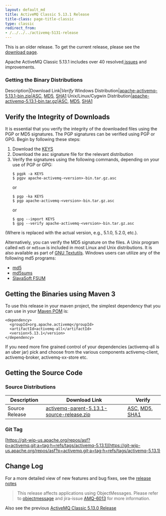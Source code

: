 ```yaml
---
layout: default_md
title: ActiveMQ Classic 5.13.1 Release 
title-class: page-title-classic
type: classic
redirect_from:
- /../../../activemq-5131-release
---
```


<div class="alert alert-warning">
  This is an older release. To get the current release, please see the <a href="{{site.baseurl}}/components/classic/download" class="alert-link">download page</a>.
</div>

Apache ActiveMQ Classic 5.13.1 includes over 40 resolved[ issues](https://issues.apache.org/jira/secure/ReleaseNote.jspa?projectId=12311210&version=12334251) and improvements.

### Getting the Binary Distributions

Description|Download Link|_Verify_
Windows Distribution|[apache-activemq-5.13.1-bin.zip](https://archive.apache.org/dist/activemq/5.13.1/apache-activemq-5.13.1-bin.zip)|[ASC](https://archive.apache.org/dist/activemq/5.13.1/apache-activemq-5.13.1-bin.zip.asc), [MD5](https://archive.apache.org/dist/activemq/5.13.1/apache-activemq-5.13.1-bin.zip.md5), [SHA1](https://archive.apache.org/dist/activemq/5.13.1/apache-activemq-5.13.1-bin.zip.sha1)
Unix/Linux/Cygwin Distribution|[apache-activemq-5.13.1-bin.tar.gz](https://archive.apache.org/dist/activemq/5.13.1/apache-activemq-5.13.1-bin.tar.gz)|[ASC](https://archive.apache.org/dist/activemq/5.13.1/apache-activemq-5.13.1-bin.tar.gz.asc), [MD5](https://archive.apache.org/dist/activemq/5.13.1/apache-activemq-5.13.1-bin.tar.gz.md5), [SHA1](https://www.apache.org/dist/activemq/5.13.1/apache-activemq-5.13.1-bin.tar.gz.sha1)

Verify the Integrity of Downloads
---------------------------------

It is essential that you verify the integrity of the downloaded files using the PGP or MD5 signatures. The PGP signatures can be verified using PGP or GPG. Begin by following these steps:

1.  Download the [KEYS](http://www.apache.org/dist/activemq/KEYS)
2.  Download the asc signature file for the relevant distribution
3.  Verify the signatures using the following commands, depending on your use of PGP or GPG:
    ```
    $ pgpk -a KEYS
    $ pgpv apache-activemq-<version>-bin.tar.gz.asc
    ```
    or
    ```
    $ pgp -ka KEYS
    $ pgp apache-activemq-<version>-bin.tar.gz.asc
    ```
    or
    ```
    $ gpg --import KEYS
    $ gpg --verify apache-activemq-<version>-bin.tar.gz.asc
    ```

(Where <version> is replaced with the actual version, e.g., 5.1.0, 5.2.0, etc.).

Alternatively, you can verify the MD5 signature on the files. A Unix program called `md5` or `md5sum` is included in most Linux and Unix distributions. It is also available as part of [GNU Textutils](http://www.gnu.org/software/textutils/textutils.html). Windows users can utilize any of the following md5 programs:

*   [md5](http://www.fourmilab.ch/md5/)
*   [md5sums](http://www.pc-tools.net/win32/md5sums/)
*   [SlavaSoft FSUM](http://www.slavasoft.com/fsum/)

Getting the Binaries using Maven 3
----------------------------------

To use this release in your maven project, the simplest dependency that you can use in your [Maven POM](http://maven.apache.org/guides/introduction/introduction-to-the-pom.html) is:
```
<dependency>
  <groupId>org.apache.activemq</groupId>
  <artifactId>activemq-all</artifactId>
  <version>5.13.1</version>
</dependency>
```
If you need more fine grained control of your dependencies (activemq-all is an uber jar) pick and choose from the various components activemq-client, activemq-broker, activemq-xx-store etc.

Getting the Source Code
-----------------------

### Source Distributions

Description|Download Link|Verify
---|---|---
Source Release|[activemq-parent-5.13.1-source-release.zip](http://www.apache.org/dyn/closer.cgi?path=/activemq/5.13.1/activemq-parent-5.13.1-source-release.zip)|[ASC](https://www.apache.org/dist/activemq/5.13.1/activemq-parent-5.13.1-source-release.zip.asc), [MD5](https://www.apache.org/dist/activemq/5.13.1/activemq-parent-5.13.1-source-release.zip.md5), [SHA1](https://www.apache.org/dist/activemq/5.13.1/activemq-parent-5.13.1-source-release.zip.sha1)

### Git Tag

[https://git-wip-us.apache.org/repos/asf?p=activemq.git;a=tag;h=refs/tags/activemq-5.13.1](https://git-wip-us.apache.org/repos/asf?p=activemq.git;a=tag;h=refs/tags/activemq-5.13.1)

Change Log
----------

For a more detailed view of new features and bug fixes, see the [release notes](https://issues.apache.org/jira/secure/ReleaseNote.jspa?projectId=12311210&version=12334251)

> This release affects applications using ObjectMessages. Please refer to [objectmessage](objectmessage) and jira-issue [AMQ-6013](https://issues.apache.org/jira/browse/AMQ-6013) for more information.

Also see the previous [ActiveMQ Classic 5.13.0 Release](classic-05-13-00)

